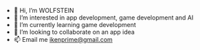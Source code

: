 - 👋 Hi, I’m WOLFSTEIN
- 👀 I’m interested in app development, game development and AI
- 🌱 I’m currently learning game development
- 💞️ I’m looking to collaborate on an app idea 
- 📫 Email me ikenprime@gmail.com

<!---
iWOLFSTEIN/iWOLFSTEIN is a ✨ special ✨ repository because its `README.md` (this file) appears on your GitHub profile.
You can click the Preview link to take a look at your changes.
--->
